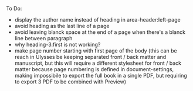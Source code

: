 To Do:
- display the author name instead of heading in area-header:left-page
- avoid heading as the last line of a page
- avoid leaving blanck space at the end of a page when there's a blanck line between paragraph
- why heading-3:first is not working?
- make page number starting with first page of the body (this can be reach in Ulysses be keeping separated front / back matter and manuscript, but this will require a different stylesheet for front / back matter because page numbering is defined in document-settings, making impossibile to export the full book in a single PDF, but requiring to export 3 PDF to be combined with Preview)
